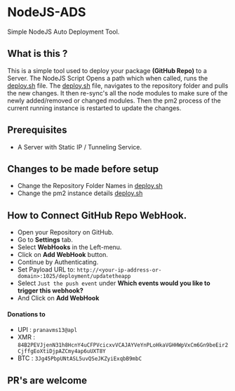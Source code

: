 # NodeJS-ADS 
Simple NodeJS Auto Deployment Tool.

## What is this ?

This is a simple tool used to deploy your package **(GitHub Repo)** to a Server.
The NodeJS Script Opens a path which when called, runs the [deploy.sh](https://github.com/pranavms13/NodeJS-ADS/blob/master/deploy.sh) file.
The [deploy.sh](https://github.com/pranavms13/NodeJS-ADS/blob/master/deploy.sh)  file, navigates to the repository folder and pulls the new changes.
It then re-sync's all the node modules to make sure of the newly added/removed or changed modules.
Then the pm2 process of the current running instance is restarted to update the changes.

## Prerequisites 
- A Server with Static IP / Tunneling Service.

## Changes to be made before setup
- Change the Repository Folder Names in [deploy.sh](https://github.com/pranavms13/NodeJS-ADS/blob/master/deploy.sh#L6) 
- Change the pm2 instance details [deploy.sh](https://github.com/pranavms13/NodeJS-ADS/blob/master/deploy.sh#L17-L18) 

## How to Connect GitHub Repo WebHook.

- Open your Repository on GitHub.
- Go to **Settings** tab.
- Select **WebHooks** in the Left-menu.
- Click on **Add WebHook** button.
- Continue by Authenticating.
- Set Payload URL to: ``http://<your-ip-address-or-domain>:1025/deployment/updatetheapp``
- Select ``Just the push event`` under **Which events would you like to trigger this webhook?** 
- And Click on **Add WebHook**

#### Donations to  
- UPI : ``pranavms13@apl``
- XMR : ``84B2PEVJjenN31h8HcnY4uCFPVcicxvVCAJAYVeYnPLoHkaVGHHWpVxCm6Gn9beEir2CjffgEoXtiDjpAZCmy4ap6uUXT8Y``
- BTC : ``3Jg45PbpUNtASL5uvQSeJKZyiExqbB9mbC``


## PR's are welcome